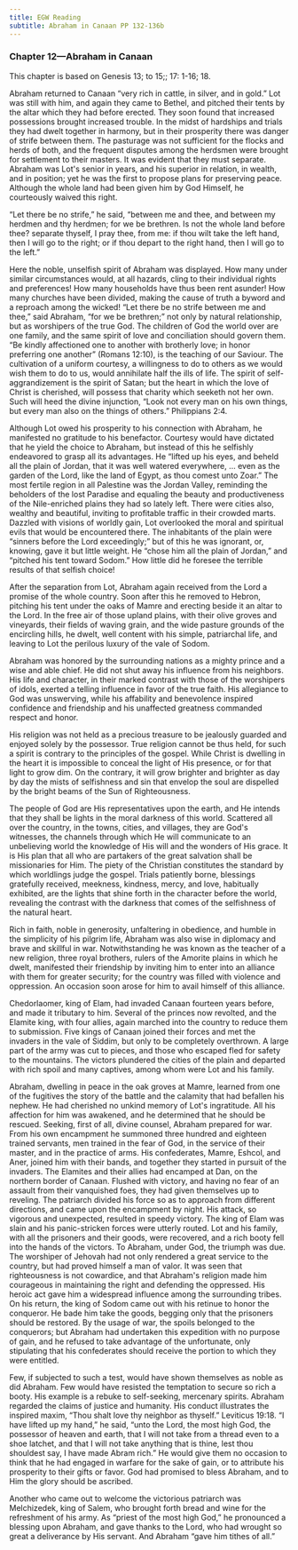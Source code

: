 ```yaml
---
title: EGW Reading
subtitle: Abraham in Canaan PP 132-136b
---
```


### Chapter 12—Abraham in Canaan

This chapter is based on Genesis 13; to 15;; 17: 1-16; 18.

Abraham returned to Canaan “very rich in cattle, in silver, and in gold.” Lot was still with him, and again they came to Bethel, and pitched their tents by the altar which they had before erected. They soon found that increased possessions brought increased trouble. In the midst of hardships and trials they had dwelt together in harmony, but in their prosperity there was danger of strife between them. The pasturage was not sufficient for the flocks and herds of both, and the frequent disputes among the herdsmen were brought for settlement to their masters. It was evident that they must separate. Abraham was Lot's senior in years, and his superior in relation, in wealth, and in position; yet he was the first to propose plans for preserving peace. Although the whole land had been given him by God Himself, he courteously waived this right.

“Let there be no strife,” he said, “between me and thee, and between my herdmen and thy herdmen; for we be brethren. Is not the whole land before thee? separate thyself, I pray thee, from me: if thou wilt take the left hand, then I will go to the right; or if thou depart to the right hand, then I will go to the left.”

Here the noble, unselfish spirit of Abraham was displayed. How many under similar circumstances would, at all hazards, cling to their individual rights and preferences! How many households have thus been rent asunder! How many churches have been divided, making the cause of truth a byword and a reproach among the wicked! “Let there be no strife between me and thee,” said Abraham, “for we be brethren;” not only by natural relationship, but as worshipers of the true God. The children of God the world over are one family, and the same spirit of love and conciliation should govern them. “Be kindly affectioned one to another with brotherly love; in honor preferring one another” (Romans 12:10), is the teaching of our Saviour. The cultivation of a uniform courtesy, a willingness to do to others as we would wish them to do to us, would annihilate half the ills of life. The spirit of self-aggrandizement is the spirit of Satan; but the heart in which the love of Christ is cherished, will possess that charity which seeketh not her own. Such will heed the divine injunction, “Look not every man on his own things, but every man also on the things of others.” Philippians 2:4.

Although Lot owed his prosperity to his connection with Abraham, he manifested no gratitude to his benefactor. Courtesy would have dictated that he yield the choice to Abraham, but instead of this he selfishly endeavored to grasp all its advantages. He “lifted up his eyes, and beheld all the plain of Jordan, that it was well watered everywhere, ... even as the garden of the Lord, like the land of Egypt, as thou comest unto Zoar.” The most fertile region in all Palestine was the Jordan Valley, reminding the beholders of the lost Paradise and equaling the beauty and productiveness of the Nile-enriched plains they had so lately left. There were cities also, wealthy and beautiful, inviting to profitable traffic in their crowded marts. Dazzled with visions of worldly gain, Lot overlooked the moral and spiritual evils that would be encountered there. The inhabitants of the plain were “sinners before the Lord exceedingly;” but of this he was ignorant, or, knowing, gave it but little weight. He “chose him all the plain of Jordan,” and “pitched his tent toward Sodom.” How little did he foresee the terrible results of that selfish choice!

After the separation from Lot, Abraham again received from the Lord a promise of the whole country. Soon after this he removed to Hebron, pitching his tent under the oaks of Mamre and erecting beside it an altar to the Lord. In the free air of those upland plains, with their olive groves and vineyards, their fields of waving grain, and the wide pasture grounds of the encircling hills, he dwelt, well content with his simple, patriarchal life, and leaving to Lot the perilous luxury of the vale of Sodom.

Abraham was honored by the surrounding nations as a mighty prince and a wise and able chief. He did not shut away his influence from his neighbors. His life and character, in their marked contrast with those of the worshipers of idols, exerted a telling influence in favor of the true faith. His allegiance to God was unswerving, while his affability and benevolence inspired confidence and friendship and his unaffected greatness commanded respect and honor.

His religion was not held as a precious treasure to be jealously guarded and enjoyed solely by the possessor. True religion cannot be thus held, for such a spirit is contrary to the principles of the gospel. While Christ is dwelling in the heart it is impossible to conceal the light of His presence, or for that light to grow dim. On the contrary, it will grow brighter and brighter as day by day the mists of selfishness and sin that envelop the soul are dispelled by the bright beams of the Sun of Righteousness.

The people of God are His representatives upon the earth, and He intends that they shall be lights in the moral darkness of this world. Scattered all over the country, in the towns, cities, and villages, they are God's witnesses, the channels through which He will communicate to an unbelieving world the knowledge of His will and the wonders of His grace. It is His plan that all who are partakers of the great salvation shall be missionaries for Him. The piety of the Christian constitutes the standard by which worldlings judge the gospel. Trials patiently borne, blessings gratefully received, meekness, kindness, mercy, and love, habitually exhibited, are the lights that shine forth in the character before the world, revealing the contrast with the darkness that comes of the selfishness of the natural heart.

Rich in faith, noble in generosity, unfaltering in obedience, and humble in the simplicity of his pilgrim life, Abraham was also wise in diplomacy and brave and skillful in war. Notwithstanding he was known as the teacher of a new religion, three royal brothers, rulers of the Amorite plains in which he dwelt, manifested their friendship by inviting him to enter into an alliance with them for greater security; for the country was filled with violence and oppression. An occasion soon arose for him to avail himself of this alliance.

Chedorlaomer, king of Elam, had invaded Canaan fourteen years before, and made it tributary to him. Several of the princes now revolted, and the Elamite king, with four allies, again marched into the country to reduce them to submission. Five kings of Canaan joined their forces and met the invaders in the vale of Siddim, but only to be completely overthrown. A large part of the army was cut to pieces, and those who escaped fled for safety to the mountains. The victors plundered the cities of the plain and departed with rich spoil and many captives, among whom were Lot and his family.

Abraham, dwelling in peace in the oak groves at Mamre, learned from one of the fugitives the story of the battle and the calamity that had befallen his nephew. He had cherished no unkind memory of Lot's ingratitude. All his affection for him was awakened, and he determined that he should be rescued. Seeking, first of all, divine counsel, Abraham prepared for war. From his own encampment he summoned three hundred and eighteen trained servants, men trained in the fear of God, in the service of their master, and in the practice of arms. His confederates, Mamre, Eshcol, and Aner, joined him with their bands, and together they started in pursuit of the invaders. The Elamites and their allies had encamped at Dan, on the northern border of Canaan. Flushed with victory, and having no fear of an assault from their vanquished foes, they had given themselves up to reveling. The patriarch divided his force so as to approach from different directions, and came upon the encampment by night. His attack, so vigorous and unexpected, resulted in speedy victory. The king of Elam was slain and his panic-stricken forces were utterly routed. Lot and his family, with all the prisoners and their goods, were recovered, and a rich booty fell into the hands of the victors. To Abraham, under God, the triumph was due. The worshiper of Jehovah had not only rendered a great service to the country, but had proved himself a man of valor. It was seen that righteousness is not cowardice, and that Abraham's religion made him courageous in maintaining the right and defending the oppressed. His heroic act gave him a widespread influence among the surrounding tribes. On his return, the king of Sodom came out with his retinue to honor the conqueror. He bade him take the goods, begging only that the prisoners should be restored. By the usage of war, the spoils belonged to the conquerors; but Abraham had undertaken this expedition with no purpose of gain, and he refused to take advantage of the unfortunate, only stipulating that his confederates should receive the portion to which they were entitled.

Few, if subjected to such a test, would have shown themselves as noble as did Abraham. Few would have resisted the temptation to secure so rich a booty. His example is a rebuke to self-seeking, mercenary spirits. Abraham regarded the claims of justice and humanity. His conduct illustrates the inspired maxim, “Thou shalt love thy neighbor as thyself.” Leviticus 19:18. “I have lifted up my hand,” he said, “unto the Lord, the most high God, the possessor of heaven and earth, that I will not take from a thread even to a shoe latchet, and that I will not take anything that is thine, lest thou shouldest say, I have made Abram rich.” He would give them no occasion to think that he had engaged in warfare for the sake of gain, or to attribute his prosperity to their gifts or favor. God had promised to bless Abraham, and to Him the glory should be ascribed.

Another who came out to welcome the victorious patriarch was Melchizedek, king of Salem, who brought forth bread and wine for the refreshment of his army. As “priest of the most high God,” he pronounced a blessing upon Abraham, and gave thanks to the Lord, who had wrought so great a deliverance by His servant. And Abraham “gave him tithes of all.”